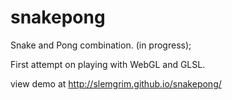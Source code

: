 snakepong
=========

Snake and Pong combination. (in progress);

First attempt on playing with WebGL and GLSL.

view demo at http://slemgrim.github.io/snakepong/